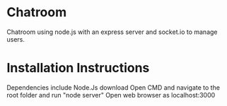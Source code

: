 # Chatroom
Chatroom using node.js with an express server and socket.io to manage users.

# Installation Instructions
Dependencies include Node.Js download
Open CMD and navigate to the root folder and run "node server"
Open web browser as localhost:3000